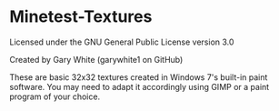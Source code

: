 # Minetest-Textures

Licensed under the GNU General Public License version 3.0

Created by Gary White (garywhite1 on GitHub)

These are basic 32x32 textures created in Windows 7's built-in paint software. You may need to adapt it accordingly using GIMP or a paint program of your choice.

